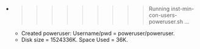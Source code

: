 * >>>>>>>>> Running inst-min-con-users-poweruser.sh ...
  * Created poweruser: Username/pwd = poweruser/poweruser.
  * Disk size = 1524336K. Space Used = 36K.
